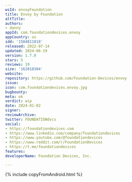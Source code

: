 ```yaml
---
wsId: envoyFoundation
title: Envoy by Foundation
altTitle: 
authors:
- danny
appId: com.foundationdevices.envoy
appCountry: us
idd: '1584811818'
released: 2022-07-14
updated: 2024-06-19
version: 1.7.0
stars: 5
reviews: 19
size: '162018304'
website: 
repository: https://github.com/Foundation-Devices/envoy
issue: 
icon: com.foundationdevices.envoy.jpg
bugbounty: 
meta: ok
verdict: wip
date: 2024-01-02
signer: 
reviewArchive: 
twitter: FOUNDATIONdvcs
social:
- https://foundationdevices.com
- https://www.linkedin.com/company/foundationdevices
- https://www.youtube.com/@foundationdevices
- https://www.reddit.com/r/FoundationDevices
- https://t.me/foundationdevices
features: 
developerName: Foundation Devices, Inc.

---
```


{% include copyFromAndroid.html %}